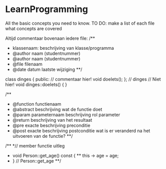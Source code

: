 # LearnProgramming
All the basic concepts you need to know.
TO DO: make a list of each file what concepts are covered

Altijd commentaar bovenaan iedere file:
/**
* klassenaam: beschrijving van klasse/programma
* @author naam (studentnummer)
* @author naam (studentnummer)
* @file filenaam
* @date datum laatste wijziging
**/

class dinges {
public:
// commentaar hier!
void doeIets();
}; // dinges
// Niet hier!
void dinges::doeIets() { }

/**
* @function functienaam
* @abstract beschrijving wat de functie doet
* @param parameternaam beschrijving rol parameter
* @return beschrijving van het resultaat
* @pre exacte beschrijving preconditie
* @post exacte beschrijving postconditie
wat is er veranderd na het uitvoeren van de functie?
**/

/**
*// member functie uitleg
* void Person::get_age() const {
**   this -> age = age;
* } // Person::get_age
**/
